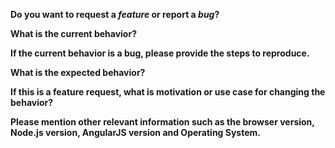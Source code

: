 <!-- Please don't delete this template or we'll close your issue -->
<!-- Before creating an issue please make sure you are using the right versions of npm packages for this repo. -->
<!-- Also consider trying to delete `node_modules` and do `npm install`. -->

**Do you want to request a *feature* or report a *bug*?**

<!-- Please ask questions on StackOverflow. -->
<!-- Issues which contain questions or support requests will be closed. -->

**What is the current behavior?**

**If the current behavior is a bug, please provide the steps to reproduce.**

<!-- A great way to do this is to provide your configuration via a GitHub gist. -->
<!-- Best provide a minimal reproduceable repo -->
<!-- If your issue is caused by any third-party library -->

**What is the expected behavior?**

**If this is a feature request, what is motivation or use case for changing the behavior?**

**Please mention other relevant information such as the browser version, Node.js version, AngularJS version and Operating System.**
